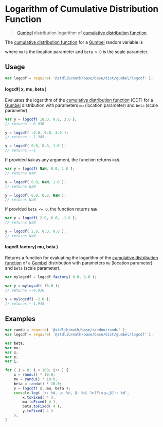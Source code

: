 Logarithm of Cumulative Distribution Function
===

> [Gumbel][gumbel] distribution logarithm of [cumulative distribution function][cdf].

<!-- <intro> -->

The [cumulative distribution function][cdf] for a [Gumbel][gumbel] random variable is

<!-- <equation class="equation" label="eq:cdf" align="center" raw="F\left( x; \mu, \beta \right ) = e^{{-e^{{-(x-\mu )/\beta }}}}" alt="Cumulative distribution function for a Gumbel distribution."> -->

<!-- </equation> -->

where `mu` is the location parameter and `beta > 0` is the scale parameter.

<!-- </intro> -->

<!-- <usage> -->

## Usage
``` javascript
var logcdf = require( '@stdlib/math/base/base/dist/gumbel/logcdf' );
```

#### logcdf( x, mu, beta )

Evaluates the logarithm of the [cumulative distribution function][cdf] (CDF) for a [Gumbel][gumbel] distribution with parameters `mu` (location parameter) and `beta` (scale parameter).

``` javascript
var y = logcdf( 10.0, 0.0, 3.0 );
// returns ~-0.036

y = logcdf( -2.0, 0.0, 3.0 );
// returns ~-1.945

y = logcdf( 0.0, 0.0, 1.0 );
// returns ~-1
```

If provided `NaN` as any argument, the function returns `NaN`.

``` javascript
var y = logcdf( NaN, 0.0, 1.0 );
// returns NaN

y = logcdf( 0.0, NaN, 1.0 );
// returns NaN

y = logcdf( 0.0, 0.0, NaN );
// returns NaN
```

If provided `beta <= 0`, the function returns `NaN`.

``` javascript
var y = logcdf( 2.0, 0.0, -1.0 );
// returns NaN

y = logcdf( 2.0, 0.0, 0.0 );
// returns NaN
```

#### logcdf.factory( mu, beta )

Returns a function for evaluating the logarithm of the [cumulative distribution function][cdf] of a [Gumbel][gumbel] distribution with parameters `mu` (location parameter) and `beta` (scale parameter).

``` javascript
var mylogcdf = logcdf.factory( 0.0, 3.0 );

var y = mylogcdf( 10.0 );
// returns ~-0.036

y = mylogcdf( -2.0 );
// returns ~-1.945
```

<!-- </usage> -->

<!-- <examples> -->

## Examples

``` javascript
var randu = require( '@stdlib/math/base/random/randu' );
var logcdf = require( '@stdlib/math/base/base/dist/gumbel/logcdf' );

var beta;
var mu;
var x;
var y;
var i;

for ( i = 0; i < 100; i++ ) {
	x = randu() * 10.0;
	mu = randu() * 10.0;
	beta = randu() * 10.0;
	y = logcdf( x, mu, beta );
	console.log( 'x: %d, µ: %d, β: %d, ln(F(x;µ,β)): %d',
		x.toFixed( 4 ),
		mu.toFixed( 4 ),
		beta.toFixed( 4 ),
		y.toFixed( 4 )
	);
}
```

<!-- </examples> -->


<!-- <links> -->

[gumbel]: https://en.wikipedia.org/wiki/Gumbel_distribution
[cdf]: https://en.wikipedia.org/wiki/Cumulative_distribution_function

<!-- </links> -->

